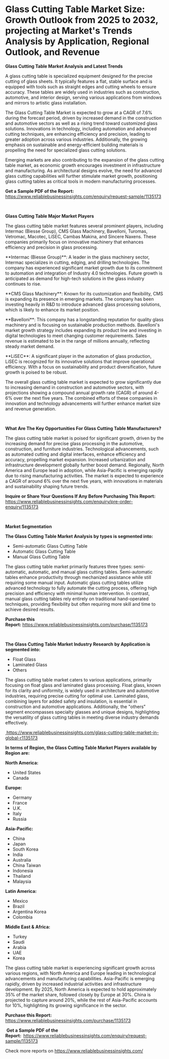 <p><h1>Glass Cutting Table Market Size: Growth Outlook from 2025 to 2032, projecting at Market's Trends Analysis by Application, Regional Outlook, and Revenue</h1></p><p><strong>Glass Cutting Table Market Analysis and Latest Trends</strong></p>
<p><p>A glass cutting table is specialized equipment designed for the precise cutting of glass sheets. It typically features a flat, stable surface and is equipped with tools such as straight edges and cutting wheels to ensure accuracy. These tables are widely used in industries such as construction, automotive, and interior design, serving various applications from windows and mirrors to artistic glass installation.</p><p>The Glass Cutting Table Market is expected to grow at a CAGR of 7.6% during the forecast period, driven by increased demand in the construction and automotive sectors as well as a rising trend toward customized glass solutions. Innovations in technology, including automation and advanced cutting techniques, are enhancing efficiency and precision, leading to greater adoption across various industries. Additionally, the growing emphasis on sustainable and energy-efficient building materials is propelling the need for specialized glass cutting solutions. </p><p>Emerging markets are also contributing to the expansion of the glass cutting table market, as economic growth encourages investment in infrastructure and manufacturing. As architectural designs evolve, the need for advanced glass cutting capabilities will further stimulate market growth, positioning glass cutting tables as critical tools in modern manufacturing processes.</p></p>
<p><strong>Get a Sample PDF of the Report:&nbsp;</strong> <a href="https://www.reliablebusinessinsights.com/enquiry/request-sample/1135173?utm_campaign=2379&utm_medium=2&utm_source=Github&utm_content=ia&utm_term=18022025&utm_id=glass-cutting-table">https://www.reliablebusinessinsights.com/enquiry/request-sample/1135173</a></p>
<p>&nbsp;</p>
<p><strong>Glass Cutting Table Major Market Players</strong></p>
<p><p>The glass cutting table market features several prominent players, including Intermac (Biesse Group), CMS Glass Machinery, Bavelloni, Turomas, Vetromac, Macotec, LiSEC, Cambas Makina, and Sincere Naxens. These companies primarily focus on innovative machinery that enhances efficiency and precision in glass processing.</p><p>**Intermac (Biesse Group)**: A leader in the glass machinery sector, Intermac specializes in cutting, edging, and drilling technologies. The company has experienced significant market growth due to its commitment to automation and integration of Industry 4.0 technologies. Future growth is anticipated as demand for high-tech solutions in the glass industry continues to rise.</p><p>**CMS Glass Machinery**: Known for its customization and flexibility, CMS is expanding its presence in emerging markets. The company has been investing heavily in R&D to introduce advanced glass processing solutions, which is likely to enhance its market position. </p><p>**Bavelloni**: This company has a longstanding reputation for quality glass machinery and is focusing on sustainable production methods. Bavelloni's market growth strategy includes expanding its product line and investing in digital technologies to meet changing customer requirements. Sales revenue is estimated to be in the range of millions annually, reflecting steady market demand.</p><p>**LiSEC**: A significant player in the automation of glass production, LiSEC is recognized for its innovative solutions that improve operational efficiency. With a focus on sustainability and product diversification, future growth is poised to be robust.</p><p>The overall glass cutting table market is expected to grow significantly due to increasing demand in construction and automotive sectors, with projections showing a compound annual growth rate (CAGR) of around 4-6% over the next five years. The combined efforts of these companies in innovation and technology advancements will further enhance market size and revenue generation.</p></p>
<p>&nbsp;</p>
<p><strong>What Are The Key Opportunities For Glass Cutting Table Manufacturers?</strong></p>
<p><p>The glass cutting table market is poised for significant growth, driven by the increasing demand for precise glass processing in the automotive, construction, and furniture industries. Technological advancements, such as automated cutting and digital interfaces, enhance efficiency and accuracy, propelling market expansion. Increased urbanization and infrastructure development globally further boost demand. Regionally, North America and Europe lead in adoption, while Asia-Pacific is emerging rapidly due to rising manufacturing activities. The market is expected to experience a CAGR of around 6% over the next five years, with innovations in materials and sustainability shaping future trends.</p></p>
<p><strong>Inquire or Share Your Questions If Any Before Purchasing This Report:</strong> <a href="https://www.reliablebusinessinsights.com/enquiry/pre-order-enquiry/1135173?utm_campaign=2379&utm_medium=2&utm_source=Github&utm_content=ia&utm_term=18022025&utm_id=glass-cutting-table">https://www.reliablebusinessinsights.com/enquiry/pre-order-enquiry/1135173</a></p>
<p>&nbsp;</p>
<p><strong>Market Segmentation</strong></p>
<p><strong>The Glass Cutting Table Market Analysis by types is segmented into:</strong></p>
<p><ul><li>Semi-automatic Glass Cutting Table</li><li>Automatic Glass Cutting Table</li><li>Manual Glass Cutting Table</li></ul></p>
<p><p>The glass cutting table market primarily features three types: semi-automatic, automatic, and manual glass cutting tables. Semi-automatic tables enhance productivity through mechanized assistance while still requiring some manual input. Automatic glass cutting tables utilize advanced technology to fully automate the cutting process, offering high precision and efficiency with minimal human intervention. In contrast, manual glass cutting tables rely entirely on traditional hand-operated techniques, providing flexibility but often requiring more skill and time to achieve desired results.</p></p>
<p><strong>Purchase this Report:&nbsp;</strong><a href="https://www.reliablebusinessinsights.com/purchase/1135173?utm_campaign=2379&utm_medium=2&utm_source=Github&utm_content=ia&utm_term=18022025&utm_id=glass-cutting-table">https://www.reliablebusinessinsights.com/purchase/1135173</a></p>
<p>&nbsp;</p>
<p><strong>The Glass Cutting Table Market Industry Research by Application is segmented into:</strong></p>
<p><ul><li>Float Glass</li><li>Laminated Glass</li><li>Others</li></ul></p>
<p><p>The glass cutting table market caters to various applications, primarily focusing on float glass and laminated glass processing. Float glass, known for its clarity and uniformity, is widely used in architecture and automotive industries, requiring precise cutting for optimal use. Laminated glass, combining layers for added safety and insulation, is essential in construction and automotive applications. Additionally, the "others" segment encompasses specialty glasses and unique designs, highlighting the versatility of glass cutting tables in meeting diverse industry demands effectively.</p></p>
<p><a href="https://www.reliablebusinessinsights.com/glass-cutting-table-market-in-global-r1135173?utm_campaign=2379&utm_medium=2&utm_source=Github&utm_content=ia&utm_term=18022025&utm_id=glass-cutting-table">&nbsp;https://www.reliablebusinessinsights.com/glass-cutting-table-market-in-global-r1135173</a></p>
<p><strong>In terms of Region, the Glass Cutting Table Market Players available by Region are:</strong></p>
<p>
    <p> <strong> North America: </strong>
        <ul>
            <li>United States</li>
            <li>Canada</li>
        </ul>
        </p> 
    <p> <strong> Europe: </strong>
        <ul>
            <li>Germany</li>
            <li>France</li>
            <li>U.K.</li>
            <li>Italy</li>
            <li>Russia</li>
        </ul>
        </p> 
    <p> <strong> Asia-Pacific: </strong>
        <ul>
            <li>China</li>
            <li>Japan</li>
            <li>South Korea</li>
            <li>India</li>
            <li>Australia</li>
            <li>China Taiwan</li>
            <li>Indonesia</li>
            <li>Thailand</li>
            <li>Malaysia</li>
        </ul>
        </p> 
    <p> <strong> Latin America: </strong>
        <ul>
            <li>Mexico</li>
            <li>Brazil</li>
            <li>Argentina Korea</li>
            <li>Colombia</li>
        </ul>
        </p> 
    <p> <strong> Middle East & Africa: </strong>
        <ul>
            <li>Turkey</li>
            <li>Saudi</li>
            <li>Arabia</li>
            <li>UAE</li>
            <li>Korea</li>
        </ul>
    </p>
    </p>
<p><p>The glass cutting table market is experiencing significant growth across various regions, with North America and Europe leading in technological advancements and manufacturing capabilities. Asia-Pacific is emerging rapidly, driven by increased industrial activities and infrastructure development. By 2025, North America is expected to hold approximately 35% of the market share, followed closely by Europe at 30%. China is projected to capture around 20%, while the rest of Asia-Pacific accounts for 10%, highlighting its growing significance in the sector.</p></p>
<p><strong>Purchase this Report: </strong><a href="https://www.reliablebusinessinsights.com/purchase/1135173?utm_campaign=2379&utm_medium=2&utm_source=Github&utm_content=ia&utm_term=18022025&utm_id=glass-cutting-table">https://www.reliablebusinessinsights.com/purchase/1135173</a></p>
<p>&nbsp;<strong>Get a Sample PDF of the Report:&nbsp;&nbsp;</strong><a href="https://www.reliablebusinessinsights.com/enquiry/request-sample/1135173?utm_campaign=2379&utm_medium=2&utm_source=Github&utm_content=ia&utm_term=18022025&utm_id=glass-cutting-table">https://www.reliablebusinessinsights.com/enquiry/request-sample/1135173</a></p>
<p><strong></strong></p>
<p>Check more reports on <a href="https://www.reliablebusinessinsights.com/?utm_campaign=2379&utm_medium=2&utm_source=Github&utm_content=ia&utm_term=18022025&utm_id=glass-cutting-table">https://www.reliablebusinessinsights.com/</a></p>